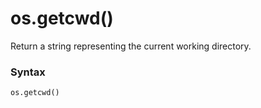 # os.getcwd()

Return a string representing the current working directory.

### Syntax

```python
os.getcwd()
```